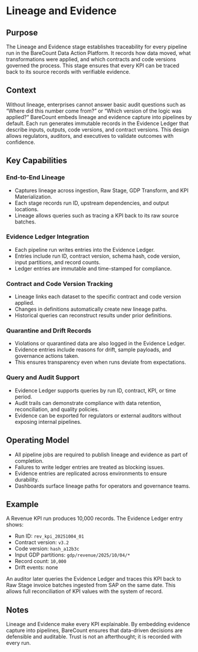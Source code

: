 # Lineage and Evidence

## Purpose
The Lineage and Evidence stage establishes traceability for every pipeline run in the BareCount Data Action Platform. It records how data moved, what transformations were applied, and which contracts and code versions governed the process. This stage ensures that every KPI can be traced back to its source records with verifiable evidence.

## Context
Without lineage, enterprises cannot answer basic audit questions such as “Where did this number come from?” or “Which version of the logic was applied?” BareCount embeds lineage and evidence capture into pipelines by default. Each run generates immutable records in the Evidence Ledger that describe inputs, outputs, code versions, and contract versions. This design allows regulators, auditors, and executives to validate outcomes with confidence.

## Key Capabilities

### End-to-End Lineage
- Captures lineage across ingestion, Raw Stage, GDP Transform, and KPI Materialization.  
- Each stage records run ID, upstream dependencies, and output locations.  
- Lineage allows queries such as tracing a KPI back to its raw source batches.

### Evidence Ledger Integration
- Each pipeline run writes entries into the Evidence Ledger.  
- Entries include run ID, contract version, schema hash, code version, input partitions, and record counts.  
- Ledger entries are immutable and time-stamped for compliance.

### Contract and Code Version Tracking
- Lineage links each dataset to the specific contract and code version applied.  
- Changes in definitions automatically create new lineage paths.  
- Historical queries can reconstruct results under prior definitions.

### Quarantine and Drift Records
- Violations or quarantined data are also logged in the Evidence Ledger.  
- Evidence entries include reasons for drift, sample payloads, and governance actions taken.  
- This ensures transparency even when runs deviate from expectations.

### Query and Audit Support
- Evidence Ledger supports queries by run ID, contract, KPI, or time period.  
- Audit trails can demonstrate compliance with data retention, reconciliation, and quality policies.  
- Evidence can be exported for regulators or external auditors without exposing internal pipelines.

## Operating Model
- All pipeline jobs are required to publish lineage and evidence as part of completion.  
- Failures to write ledger entries are treated as blocking issues.  
- Evidence entries are replicated across environments to ensure durability.  
- Dashboards surface lineage paths for operators and governance teams.

## Example
A Revenue KPI run produces 10,000 records. The Evidence Ledger entry shows:  
- Run ID: `rev_kpi_20251004_01`  
- Contract version: `v3.2`  
- Code version: `hash_a12b3c`  
- Input GDP partitions: `gdp/revenue/2025/10/04/*`  
- Record count: `10,000`  
- Drift events: none  

An auditor later queries the Evidence Ledger and traces this KPI back to Raw Stage invoice batches ingested from SAP on the same date. This allows full reconciliation of KPI values with the system of record.

## Notes
Lineage and Evidence make every KPI explainable. By embedding evidence capture into pipelines, BareCount ensures that data-driven decisions are defensible and auditable. Trust is not an afterthought; it is recorded with every run.
